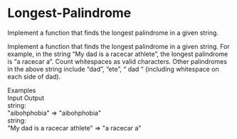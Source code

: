 # Longest-Palindrome
Implement a function that finds the longest palindrome in a given string.

Implement a function that finds the longest palindrome in a given string. For example, in the string “My dad is a racecar athlete”, the longest palindrome is “a racecar a”. Count whitespaces as valid characters. Other palindromes in the above string include “dad”, “ete”, “ dad “ (including whitespace on each side of dad).

Examples <br/>
Input	Output <br/>
string: <br/>
"aibohphobia" =>	"aibohphobia" <br/>
string: <br/>
"My dad is a racecar athlete" =>	"a racecar a" <br/>
